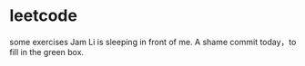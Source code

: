 # leetcode
some exercises
Jam Li is sleeping in front of me.
A shame commit today，to fill in the green box.
